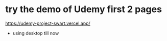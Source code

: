 # try the demo of Udemy first 2 pages 

https://udemy-project-swart.vercel.app/

* using desktop till now


